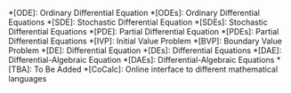 *[ODE]: Ordinary Differential Equation
*[ODEs]: Ordinary Differential Equations
*[SDE]: Stochastic Differential Equation
*[SDEs]: Stochastic Differential Equations
*[PDE]: Partial Differential Equation
*[PDEs]: Partial Differential Equations
*[IVP]: Initial Value Problem
*[BVP]: Boundary Value Problem
*[DE]: Differential Equation
*[DEs]: Differential Equations
*[DAE]: Differential-Algebraic Equation
*[DAEs]: Differential-Algebraic Equations
*[TBA]: To Be Added
*[CoCalc]: Online interface to different mathematical languages
